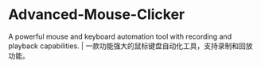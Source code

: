# Advanced-Mouse-Clicker
A powerful mouse and keyboard automation tool with recording and playback capabilities. |  一款功能强大的鼠标键盘自动化工具，支持录制和回放功能。
